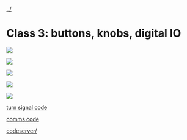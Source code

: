[../](../)

#  Class 3: buttons, knobs, digital IO


![](https://i.imgur.com/3H762Wf.jpg)

![](https://i.imgur.com/n3C267w.jpg)

![](https://i.imgur.com/JF9ELIP.jpg)

![](https://i.imgur.com/GsZbS8W.jpg)

![](https://i.imgur.com/8aV6qk3.jpg)

[turn signal code](codeserver/code/turnsignal.ino)

[comms code](codeserver/code/comms.ino)

[codeserver/](codeserver/)



